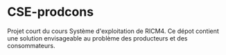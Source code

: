 CSE-prodcons
=============

Projet court du cours Système d'exploitation de RICM4. Ce dépot contient une solution envisageable au problème des producteurs et des consommateurs.
